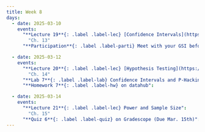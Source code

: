 ```yaml
---
title: Week 8
days:
  - date: 2025-03-10
    events:
      "**Lecture 19**{: .label .label-lec} [Confidence Intervals](https://ph142-ucb.github.io/sp25/src/lec/l19-confidence.pdf)[(recording)](https://bcourses.berkeley.edu/courses/1540322/pages/l19)":
        "Ch. 13"
      "**Participation**{: .label .label-parti} Meet with your GSI before submitting Part II ":      

  - date: 2025-03-12
    events:
      "**Lecture 20**{: .label .label-lec} [Hypothesis Testing](https://ph142-ucb.github.io/sp25/src/lec/l20-hypothesis.pdf)":
        "Ch. 14"
      "**Lab 7**{: .label .label-lab} Confidence Intervals and P-Hacking (Due Mar. 15th)":
      "**Homework 7**{: .label .label-hw} on datahub":

  - date: 2025-03-14
    events:
      "**Lecture 21**{: .label .label-lec} Power and Sample Size": 
        "Ch. 15"
      "**Quiz 6**{: .label .label-quiz} on Gradescope (Due Mar. 15th)":
---
```

